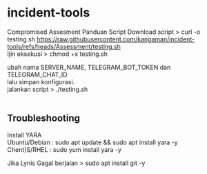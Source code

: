 # incident-tools
Compromised Assesment
Panduan Script
Download script > curl -o testing.sh https://raw.githubusercontent.com/kangaman/incident-tools/refs/heads/Assessment/testing.sh<br/>
Ijin eksekusi > chmod +x testing.sh

ubah nama SERVER_NAME, TELEGRAM_BOT_TOKEN dan TELEGRAM_CHAT_ID<br/>
lalu simpan konfigurasi.<br/>
jalankan script > ./testing.sh<br/><br/>

## Troubleshooting<br/>
Install YARA<br/>
Ubuntu/Debian : sudo apt update && sudo apt install yara -y<br/>
Chent)S/RHEL : sudo yum install yara -y<br/>

Jika Lynis Gagal berjalan > sudo apt install git -y

